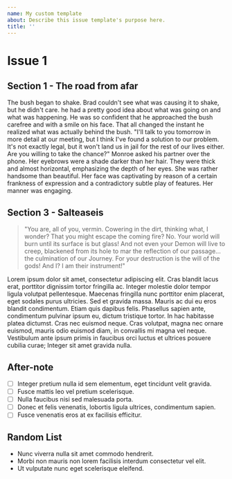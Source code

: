 ```yaml
---
name: My custom template
about: Describe this issue template's purpose here.
title: ''
---
```


# Issue 1

## Section 1 - The road from afar

The bush began to shake. Brad couldn't see what was causing it to shake, but he didn't care. he had a pretty good idea about what was going on and what was happening. He was so confident that he approached the bush carefree and with a smile on his face. That all changed the instant he realized what was actually behind the bush.
"I'll talk to you tomorrow in more detail at our meeting, but I think I've found a solution to our problem. It's not exactly legal, but it won't land us in jail for the rest of our lives either. Are you willing to take the chance?" Monroe asked his partner over the phone. Her eyebrows were a shade darker than her hair. They were thick and almost horizontal, emphasizing the depth of her eyes. She was rather handsome than beautiful. Her face was captivating by reason of a certain frankness of expression and a contradictory subtle play of features. Her manner was engaging.

## Section 3 - Salteaseis

> "You are, all of you, vermin. Cowering in the dirt, thinking what, I wonder? That you might escape the coming fire? No. Your world will burn until its surface is but glass! And not even your Demon will live to creep, blackened from its hole to mar the reflection of our passage... the culmination of our Journey. For your destruction is the will of the gods! And I? I am their instrument!"

Lorem ipsum dolor sit amet, consectetur adipiscing elit. Cras blandit lacus erat, porttitor dignissim tortor fringilla ac. Integer molestie dolor tempor ligula volutpat pellentesque. Maecenas fringilla nunc porttitor enim placerat, eget sodales purus ultricies. Sed et gravida massa. Mauris ac dui eu eros blandit condimentum. Etiam quis dapibus felis. Phasellus sapien ante, condimentum pulvinar ipsum eu, dictum tristique tortor. In hac habitasse platea dictumst. Cras nec euismod neque. Cras volutpat, magna nec ornare euismod, mauris odio euismod diam, in convallis mi magna vel neque. Vestibulum ante ipsum primis in faucibus orci luctus et ultrices posuere cubilia curae; Integer sit amet gravida nulla.

## After-note
- [ ] Integer pretium nulla id sem elementum, eget tincidunt velit gravida.
- [ ] Fusce mattis leo vel pretium scelerisque.
- [ ] Nulla faucibus nisi sed malesuada porta.
- [ ] Donec et felis venenatis, lobortis ligula ultrices, condimentum sapien.
- [ ] Fusce venenatis eros at ex facilisis efficitur.
## Random List
- Nunc viverra nulla sit amet commodo hendrerit.
- Morbi non mauris non lorem facilisis interdum consectetur vel elit.
- Ut vulputate nunc eget scelerisque eleifend.
